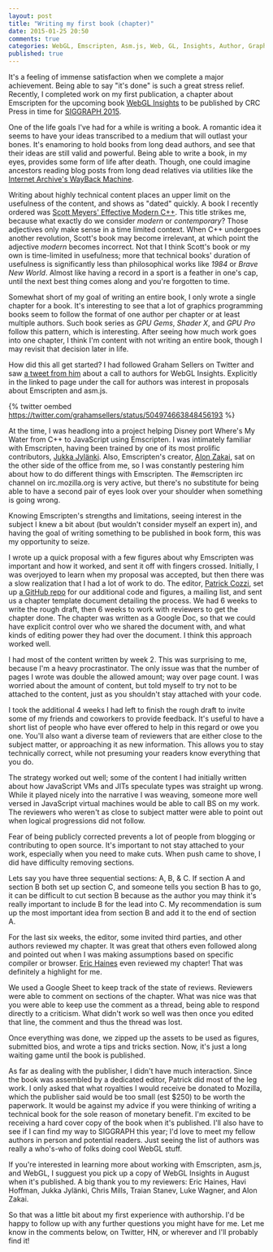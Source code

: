 ```yaml
---
layout: post
title: "Writing my first book (chapter)"
date: 2015-01-25 20:50
comments: true
categories: WebGL, Emscripten, Asm.js, Web, GL, Insights, Author, Graphics
published: true
---
```

It's a feeling of immense satisfaction when we complete a major achievement.
Being able to say "it's done" is such a great stress relief.  Recently, I
completed work on my first publication, a chapter about Emscripten for the
upcoming book
[WebGL Insights](https://web.archive.org/web/20141218200253/http://nickdesaulniers.github.io/)
to be published by CRC Press in time for
[SIGGRAPH 2015](http://s2015.siggraph.org/).

One of the life goals I've had for a while is writing a book.  A romantic idea
it seems to have your ideas transcribed to a medium that will outlast your
bones.  It's enamoring to hold books from long dead authors, and see that their
ideas are still valid and powerful.  Being able to write a book, in my eyes,
provides some form of life after death.  Though, one could imagine ancestors
reading blog posts from long dead relatives via utilities like the
[Internet Archive's WayBack Machine](https://web.archive.org/web/20141218200253/http://nickdesaulniers.github.io/).

Writing about highly technical content places an upper limit on the usefulness
of the content, and shows as "dated" quickly.  A book I recently ordered was
[Scott Meyers' Effective Modern C++](http://shop.oreilly.com/product/0636920033707.do).
This title strikes me, because what
exactly do we consider *modern* or *contemporary*?  Those adjectives only make
sense in a time limited context.  When C++ undergoes another revolution,
Scott's book may become irrelevant, at which point the adjective *modern*
becomes incorrect.  Not that I think Scott's book or my own is time-limited in
usefulness; more that technical books' duration of usefulness is significantly
less than philosophical works like *1984* or *Brave New World*.  Almost like having
a record in a sport is a feather in one's cap, until the next best thing comes
along and you're forgotten to time.

Somewhat short of my goal of writing an entire book, I only wrote a single
chapter for a book.  It's interesting to see that a lot of graphics programming
books seem to follow the format of one author per chapter or at least multiple
authors.  Such book series as *GPU Gems*, *Shader X*, and *GPU Pro* follow this
pattern, which is interesting.  After seeing how much work goes into one
chapter, I think I'm content with not writing an entire book, though I may
revisit that decision later in life.

How did this all get started?  I had followed Graham Sellers on Twitter and saw
[a tweet from him](http://octopress.org/2015/01/15/octopress-3.0-is-coming/)
about a call to authors for WebGL Insights.  Explicitly in the linked to page
under the call for authors was interest in proposals about Emscripten and
asm.js.

{% twitter oembed https://twitter.com/grahamsellers/status/504974663848456193 %}

At the time, I was headlong into a project helping Disney port Where's My Water
from C++ to JavaScript using Emscripten.  I was intimately familiar with
Emscripten, having been trained by one of its most prolific contributors,
[Jukka Jylänki](http://clb.demon.fi/).
Also, Emscripten's creator,
[Alon Zakai](http://mozakai.blogspot.com/), sat on the other side
of the office from me, so I was constantly pestering him about how to do
different things with Emscripten.  The #emscripten irc channel on
irc.mozilla.org is very active, but there's no substitute for being able to
have a second pair of eyes look over your shoulder when something is going
wrong.

Knowing Emscripten's strengths and limitations, seeing interest in the subject
I knew a bit about (but wouldn't consider myself an expert in), and having the
goal of writing something to be published in book form, this was my opportunity
to seize.

I wrote up a quick proposal with a few figures about why Emscripten was
important and how it worked, and sent it off with fingers crossed.  Initially,
I was overjoyed to learn when my proposal was accepted, but then there was a
slow realization that I had a lot of work to do.  The editor,
[Patrick Cozzi](http://www.seas.upenn.edu/~pcozzi/), set up
[a GitHub repo](https://github.com/WebGLInsights/WebGLInsights-1)
for our additional code and figures, a mailing
list, and sent us a chapter template document detailing the process.  We had 6
weeks to write the rough draft, then 6 weeks to work with reviewers to get the
chapter done.  The chapter was written as a Google Doc, so that we could have
explicit control over who we shared the document with, and what kinds of
editing power they had over the document.  I think this approach worked well.

I had most of the content written by week 2.  This was surprising to me,
because I'm a heavy procrastinator.  The only issue was that the number of
pages I wrote was double the allowed amount; way over page count.  I was
worried about the amount of content, but told myself to try not to be attached
to the content, just as you shouldn't stay attached with your code.

I took the additional 4 weeks I had left to finish the rough draft to invite
some of my friends and coworkers to provide feedback.  It's useful to have a
short list of people who have ever offered to help in this regard or owe you
one.  You'll also want a diverse team of reviewers that are either close to the
subject matter, or approaching it as new information.  This allows you to stay
technically correct, while not presuming your readers know everything that you
do.

The strategy worked out well; some of the content I had initially written about
how JavaScript VMs and JITs speculate types was straight up wrong.  While it
played nicely into the narrative I was weaving, someone more well versed in
JavaScript virtual machines would be able to call BS on my work.  The reviewers
who weren't as close to subject matter were able to point out when logical
progressions did not follow.

Fear of being publicly corrected prevents a lot of people from blogging or
contributing to open source.  It's important to not stay attached to your work,
especially when you need to make cuts.  When push came to shove, I did have
difficulty removing sections.

Lets say you have three sequential sections: A, B, & C.  If section A and
section B both set up section C, and someone tells you section B has to go, it
can be difficult to cut section B because as the author you may think it's
really important to include B for the lead into C.  My recommendation is sum up
the most important idea from section B and add it to the end of section A.

For the last six weeks, the editor, some invited third parties, and other
authors reviewed my chapter.  It was great that others even followed along and
pointed out when I was making assumptions based on specific compiler or
browser.
[Eric Haines](http://erich.realtimerendering.com/) even reviewed my chapter!
That was definitely a highlight for me.

We used a Google Sheet to keep track of the state of reviews.  Reviewers were
able to comment on sections of the chapter.  What was nice was that you were
able to keep use the comment as a thread, being able to respond directly to a
criticism.  What didn't work so well was then once you edited that line, the
comment and thus the thread was lost.

Once everything was done, we zipped up the assets to be used as figures,
submitted bios, and wrote a tips and tricks section.  Now, it's just a long
waiting game until the book is published.

As far as dealing with the publisher, I didn't have much interaction.  Since
the book was assembled by a dedicated editor, Patrick did most of the leg work.
I only asked that what royalties I would receive be donated to Mozilla, which
the publisher said would be too small (est $250) to be worth the paperwork.  It
would be against my advice if you were thinking of writing a technical book for
the sole reason of monetary benefit.  I'm excited to be receiving a hard cover
copy of the book when it's published.  I'll also have to see if I can find my
way to SIGGRAPH this year; I'd love to meet my fellow authors in person and
potential readers.  Just seeing the list of authors was really a who's-who of
folks doing cool WebGL stuff.

If you're interested in learning more about working with Emscripten, asm.js,
and WebGL, I sugguest you pick up a copy of WebGL Insights in August when it's
published.  A big thank you to my reviewers: Eric Haines, Havi Hoffman,
Jukka Jylänki, Chris Mills, Traian Stanev, Luke Wagner, and Alon Zakai.

So that was a little bit about my first experience with authorship.  I'd be
happy to follow up with any further questions you might have for me.  Let me
know in the comments below, on Twitter, HN, or wherever and I'll probably find
it!

